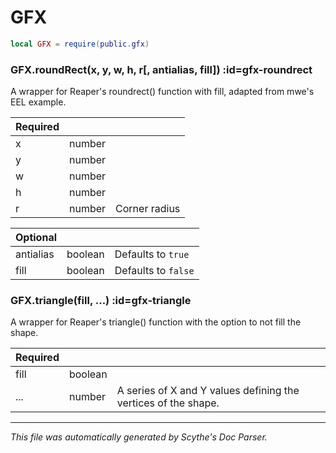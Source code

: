 # GFX
```lua
local GFX = require(public.gfx)
```


<section class="segment">

### GFX.roundRect(x, y, w, h, r[, antialias, fill]) :id=gfx-roundrect

A wrapper for Reaper's roundrect() function with fill, adapted from mwe's EEL
example.

| **Required** | []() | []() |
| --- | --- | --- |
| x | number |  |
| y | number |  |
| w | number |  |
| h | number |  |
| r | number | Corner radius |

| **Optional** | []() | []() |
| --- | --- | --- |
| antialias | boolean | Defaults to `true` |
| fill | boolean | Defaults to `false` |

</section>
<section class="segment">

### GFX.triangle(fill, ...) :id=gfx-triangle

A wrapper for Reaper's triangle() function with the option to not fill the shape.

| **Required** | []() | []() |
| --- | --- | --- |
| fill | boolean |  |
| ... | number | A series of X and Y values defining the vertices of the shape. |

</section>

----
_This file was automatically generated by Scythe's Doc Parser._
